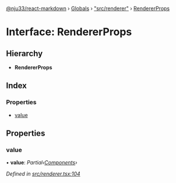 [@nju33/react-markdown](../README.md) › [Globals](../globals.md) › ["src/renderer"](../modules/_src_renderer_.md) › [RendererProps](_src_renderer_.rendererprops.md)

# Interface: RendererProps

## Hierarchy

* **RendererProps**

## Index

### Properties

* [value](_src_renderer_.rendererprops.md#value)

## Properties

###  value

• **value**: *Partial‹[Components](_src_renderer_.components.md)›*

*Defined in [src/renderer.tsx:104](https://github.com/nju33/react-markdown/blob/3861cd2/src/renderer.tsx#L104)*
